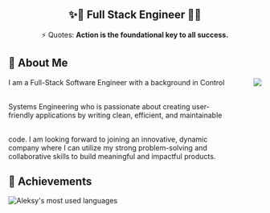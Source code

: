 <h2 align="center">✨🐢  Full Stack Engineer 🐢✨</h2>
<div align="center">⚡ Quotes: <strong>Action is the foundational key to all success.</strong></div>

## 🤵 About Me
<img align="right" src="https://github-readme-streak-stats.herokuapp.com?user=aleksy0610&theme=blue-green" />
I am a Full-Stack Software Engineer with a background in Control<br><br>

Systems Engineering who is passionate about creating user-<br>
friendly applications by writing clean, efficient, and maintainable<br><br>

code. I am looking forward to joining an innovative, dynamic<br>
company where I can utilize my strong problem-solving and<br>
collaborative skills to build meaningful and impactful products.<br>

## 🚀 Achievements
<img align="left" src="https://github-readme-stats.vercel.app/api/top-langs/?username=aleksy0610&theme=light&count_private=true&layout=compact" alt="Aleksy's most used languages" />

